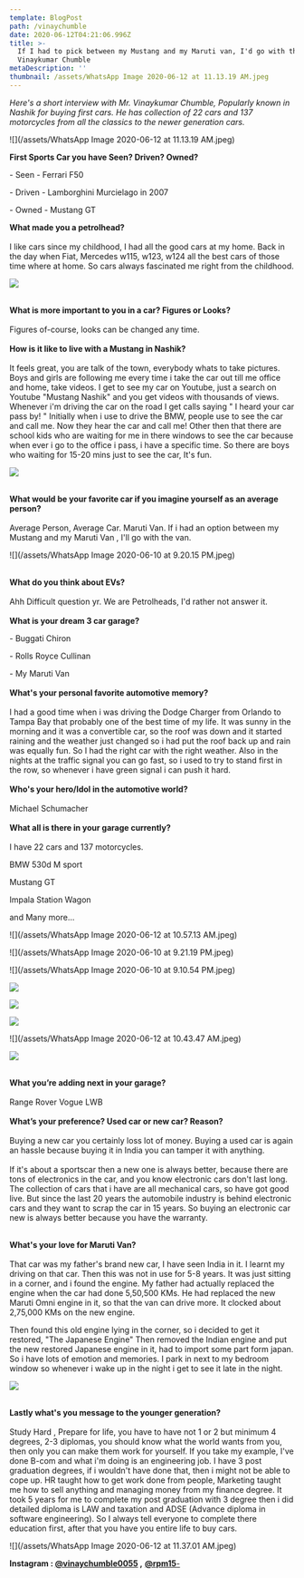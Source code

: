 ```yaml
---
template: BlogPost
path: /vinaychumble
date: 2020-06-12T04:21:06.996Z
title: >-
  If I had to pick between my Mustang and my Maruti van, I'd go with the van -
  Vinaykumar Chumble
metaDescription: ''
thumbnail: /assets/WhatsApp Image 2020-06-12 at 11.13.19 AM.jpeg
---
```

<!--StartFragment-->

*Here's a short interview with Mr. Vinaykumar Chumble, Popularly known in Nashik for buying first cars. He has collection of 22 cars and 137 motorcycles from all the classics to the newer generation cars.* 

![](/assets/WhatsApp Image 2020-06-12 at 11.13.19 AM.jpeg)

**First Sports Car you have Seen? Driven? Owned?**

\- Seen - Ferrari F50

\- Driven - Lamborghini Murcielago in 2007

\- Owned - Mustang GT

**What made you a petrolhead?**\
\
I like cars since my childhood, I had all the good cars at my home. Back in the day when Fiat, Mercedes w115, w123, w124 all the best cars of those time where at home. So cars always fascinated me right from the childhood. 

![](/assets/123.jpeg)

\
**What is more important to you in a car? Figures or Looks?**\
\
Figures of-course, looks can be changed any time.\
\
**How is it like to live with a Mustang in Nashik?**\
\
It feels great, you are talk of the town, everybody whats to take pictures. Boys and girls are following me every time i take the car out till me office and home, take videos. I get to see my car on Youtube, just a search on Youtube "Mustang Nashik" and you get videos with thousands of views. Whenever i'm driving the car on the road I get calls saying " I heard your car pass by! " Initially when i use to drive the BMW, people use to see the car and call me. Now they hear the car and call me! Other then that there are school kids who are waiting for me in there windows to see the car because when ever i go to the office i pass, i have a specific time. So there are boys who waiting for 15-20 mins just to see the car, It's fun.

![](/assets/66137901_2308214522591819_4768150008328689040_n.jpg)

\
**What would be your favorite car if you imagine yourself as an average person?**\
\
Average Person, Average Car. Maruti Van. If i had an option between my Mustang and my Maruti Van , I'll go with the van.

![](/assets/WhatsApp Image 2020-06-10 at 9.20.15 PM.jpeg)

\
**What do you think about EVs?**\
\
Ahh Difficult question yr. We are Petrolheads, I'd rather not answer it.\
\
**What is your dream 3 car garage?**

\- Buggati Chiron

\- Rolls Royce Cullinan

\- My Maruti Van\
\
**What's your personal favorite automotive memory?**\
\
I had a good time when i was driving the Dodge Charger from Orlando to Tampa Bay that probably one of the best time of my life. It was sunny in the morning and it was a convertible car, so the roof was down and it started raining and the weather just changed so i had put the roof back up and rain was equally fun. So I had the right car with the right weather. Also in the nights at the traffic signal you can go fast, so i used to try to stand first in the row, so whenever i have green signal i can push it hard. \
\
**Who's your hero/Idol in the automotive world?**\
\
Michael Schumacher\
\
**What all is there in your garage currently?**\
\
I have 22 cars and 137 motorcycles.

BMW 530d M sport

Mustang GT 

Impala Station Wagon

and Many more...

![](/assets/WhatsApp Image 2020-06-12 at 10.57.13 AM.jpeg)

![](/assets/WhatsApp Image 2020-06-10 at 9.21.19 PM.jpeg)

![](/assets/WhatsApp Image 2020-06-10 at 9.10.54 PM.jpeg)

![](/assets/hdh.jpeg)

![](/assets/DSC_3737.jpg)

![](/assets/65424645_2465116646889374_7638811371796809133_n.jpg)

![](/assets/WhatsApp Image 2020-06-12 at 10.43.47 AM.jpeg)

![](/assets/13597629_304140976592205_1032771940_n.jpg)

\
**What you’re adding next in your garage?**\
\
Range Rover Vogue LWB\
\
**What’s your preference? Used car or new car? Reason?**\
\
Buying a new car you certainly loss lot of money. Buying a used car is again an hassle because buying it in India you can tamper it with anything.\
\
If it's about a sportscar then a new one is always better, because there are tons of electronics in the car, and you know electronic cars don't last long. The collection of cars that i have are all mechanical cars, so have got good live. But since the last 20 years the automobile industry is behind electronic cars and they want to scrap the car in 15 years. So buying an electronic car new is always better because you have the warranty.

\
**What's your love for Maruti Van?**\
\
That car was my father's brand new car, I have seen India in it. I learnt my driving on that car. Then this was not in use for 5-8 years. It was just sitting in a corner, and i found the engine. My father had actually replaced the engine when the car had done 5,50,500 KMs. He had replaced the new Maruti Omni engine in it, so that the van can drive more. It clocked about 2,75,000 KMs on the new engine.

Then found this old engine lying in the corner, so i decided to get it restored, "The Japanese Engine" Then removed the Indian engine and put the new restored Japanese engine in it, had to import some part form japan. So i have lots of emotion and memories. I park in next to my bedroom window so whenever i wake up in the night i get to see it late in the night.

![](/assets/111.jpeg)

\
**Lastly what's you message to the younger generation?**\
\
Study Hard , Prepare for life, you have to have not 1 or 2 but minimum 4 degrees, 2-3 diplomas, you should know what the world wants from you, then only you can make them work for yourself. If you take my example, I've done B-com and what i'm doing is an engineering job. I have 3 post graduation degrees, if i wouldn't have done that, then i might not be able to cope up. HR taught how to get work done from people, Marketing taught me how to sell anything and managing money from my finance degree. It took 5 years for me to complete my post graduation with 3 degree then i did detailed diploma is LAW and taxation and ADSE (Advance diploma in software engineering). So I always tell everyone to complete there education first, after that you have you entire life to buy cars.

![](/assets/WhatsApp Image 2020-06-12 at 11.37.01 AM.jpeg)

**Instagram : [@vinaychumble0055](https://www.instagram.com/vinaychumble0055) ,** [**@rpm15**-](https://www.instagram.com/rpm15_)

<!--EndFragment-->
